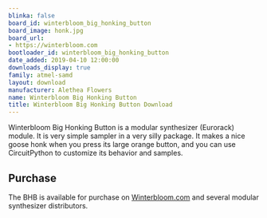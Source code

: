 ```yaml
---
blinka: false
board_id: winterbloom_big_honking_button
board_image: honk.jpg
board_url:
- https://winterbloom.com
bootloader_id: winterbloom_big_honking_button
date_added: 2019-04-10 12:00:00
downloads_display: true
family: atmel-samd
layout: download
manufacturer: Alethea Flowers
name: Winterbloom Big Honking Button
title: Winterbloom Big Honking Button Download
---
```


Winterbloom Big Honking Button is a modular synthesizer (Eurorack) module. It is very simple sampler in a very silly package. It makes a nice goose honk when you press its large orange button, and you can use CircuitPython to customize its behavior and samples.

## Purchase

The BHB is available for purchase on [Winterbloom.com](https://winterbloom.com) and several modular synthesizer distributors.
